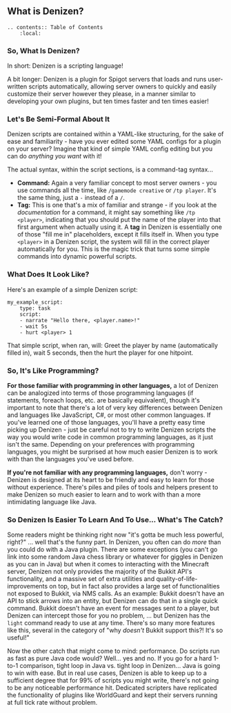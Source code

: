 What is Denizen?
----------------

```eval_rst
.. contents:: Table of Contents
    :local:
```

### So, What Is Denizen?

In short: Denizen is a scripting language!

A bit longer: Denizen is a plugin for Spigot servers that loads and runs user-written scripts automatically, allowing server owners to quickly and easily customize their server however they please, in a manner similar to developing your own plugins, but ten times faster and ten times easier!

### Let's Be Semi-Formal About It

Denizen scripts are contained within a YAML-like structuring, for the sake of ease and familiarity - have you ever edited some YAML configs for a plugin on your server? Imagine that kind of simple YAML config editing but you can do *anything you want* with it!

The actual syntax, within the script sections, is a command-tag syntax...

- **Command:** Again a very familiar concept to most server owners - you use commands all the time, like `/gamemode creative` or `/tp player`. It's the same thing, just a `-` instead of a `/`.
- **Tag:** This is one that's a mix of familiar and strange - if you look at the *documentation* for a command, it might say something like `/tp <player>`, indicating that you should put the name of the player into that first argument when actually using it. A **tag** in Denizen is essentially one of those "fill me in" placeholders, except it fills itself in. When you type `<player>` in a Denizen script, the system will fill in the correct player automatically for you. This is the magic trick that turns some simple commands into dynamic powerful scripts.

### What Does It Look Like?

Here's an example of a simple Denizen script:

```dscript_green
my_example_script:
    type: task
    script:
    - narrate "Hello there, <player.name>!"
    - wait 5s
    - hurt <player> 1
```

That simple script, when ran, will: Greet the player by name <span class="parens">(automatically filled in)</span>, wait 5 seconds, then the hurt the player for one hitpoint.

### So, It's Like Programming?

**For those familiar with programming in other languages,** a lot of Denizen can be analogized into terms of those programming languages <span class="parens">(if statements, foreach loops, etc. are basically equivalent)</span>, though it's important to note that there's a lot of very key differences between Denizen and languages like JavaScript, C#, or most other common languages. If you've learned one of those languages, you'll have a pretty easy time picking up Denizen - just be careful not to try to write Denizen scripts the way you would write code in common programming languages, as it just isn't the same. Depending on your preferences with programming languages, you might be surprised at how much easier Denizen is to work with than the languages you've used before.

**If you're not familiar with any programming languages,** don't worry - Denizen is designed at its heart to be friendly and easy to learn for those without experience. There's piles and piles of tools and helpers present to make Denizen so much easier to learn and to work with than a more intimidating language like Java.

### So Denizen Is Easier To Learn And To Use... What's The Catch?

Some readers might be thinking right now "it's gotta be much less powerful, right?" ... well that's the funny part. In Denizen, you often can do *more* than you could do with a Java plugin. There are some exceptions <span class="parens">(you can't go link into some random Java chess library or whatever for giggles in Denizen as you can in Java)</span> but when it comes to interacting with the Minecraft server, Denizen not only provides the majority of the Bukkit API's functionality, and a massive set of extra utilities and quality-of-life-improvements on top, but in fact also provides a large set of functionalities not exposed to Bukkit, via NMS calls. As an example: Bukkit doesn't have an API to stick arrows into an entity, but Denizen can do that in a single quick command. Bukkit doesn't have an event for messages sent *to* a player, but Denizen can intercept those for you no problem, ... but Denizen has the `light` command ready to use at any time. There's so many more features like this, several in the category of "why *doesn't* Bukkit support this?! It's so useful!"

Now the other catch that might come to mind: performance. Do scripts run as fast as pure Java code would? Well... yes and no. If you go for a hard 1-to-1 comparison, tight loop in Java vs. tight loop in Denizen... Java is going to win with ease. But in real use cases, Denizen is able to keep up to a sufficient degree that for 99% of scripts you might write, there's not going to be any noticeable performance hit. Dedicated scripters have replicated the functionality of plugins like WorldGuard and kept their servers running at full tick rate without problem.

